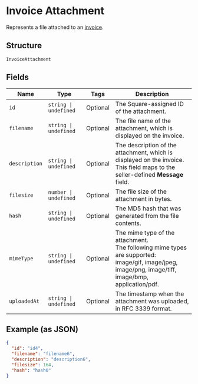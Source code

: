 <!-- Optimized: 2025-10-06 -->
<!-- RPM: 1.6.2.1.1.6.2.1_invoice-attachment_20251006 -->
<!-- Session: E2E RPM DNA Application -->
<!-- AOM: RND (Reggie & Dro) -->
<!-- COI: TECHNOLOGY -->
<!-- RPM: HIGH -->
<!-- ACTION: BUILD -->

# Invoice Attachment

Represents a file attached to an [invoice](../../doc/models/invoice.md).

## Structure

`InvoiceAttachment`

## Fields

| Name | Type | Tags | Description |
|  --- | --- | --- | --- |
| `id` | `string \| undefined` | Optional | The Square-assigned ID of the attachment. |
| `filename` | `string \| undefined` | Optional | The file name of the attachment, which is displayed on the invoice. |
| `description` | `string \| undefined` | Optional | The description of the attachment, which is displayed on the invoice.<br>This field maps to the seller-defined **Message** field. |
| `filesize` | `number \| undefined` | Optional | The file size of the attachment in bytes. |
| `hash` | `string \| undefined` | Optional | The MD5 hash that was generated from the file contents. |
| `mimeType` | `string \| undefined` | Optional | The mime type of the attachment.<br>The following mime types are supported:<br>image/gif, image/jpeg, image/png, image/tiff, image/bmp, application/pdf. |
| `uploadedAt` | `string \| undefined` | Optional | The timestamp when the attachment was uploaded, in RFC 3339 format. |

## Example (as JSON)

```json
{
  "id": "id4",
  "filename": "filename6",
  "description": "description6",
  "filesize": 164,
  "hash": "hash0"
}
```
